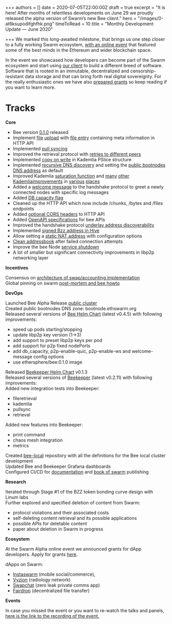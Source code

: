 +++
authors = []
date = 2020-07-05T22:00:00Z
draft = true
excerpt = "It is here! After months of relentless developments on June 29 we proudly released the alpha version of Swarm’s new Bee client."
hero = "/images/0-at6ksupodifghfhk.png"
timeToRead = 10
title = "Monthly Development Update — June 2020"

+++
We marked this long-awaited milestone, that brings us one step closer to a fully working Swarm ecosystem, [with an online event](https://www.youtube.com/watch?v=BHDfzzWVVK0&list=PL6fQnFAjtuY9TfTMm5GYqgscQ_6a7LE8A) that featured some of the best minds in the Ethereum and wider blockchain space.

In the event we showcased how developers can become part of the Swarm ecosystem and start using [our client](https://swarm-gateways.net/bzz:/docs.swarm.eth/) to build a different breed of software. Software that is rooted in an immutable, decentralized and censorship-resistant data storage and that can bring forth real digital sovereignty. For the really enthusiastic ones we have also [prepared grants](https://swarmgrants.typeform.com/to/SbrJiiiL) so keep reading if you want to learn more.

# Tracks

**Core**

* Bee version [0.1.0](https://github.com/ethersphere/bee/releases/tag/v0.1.0) released
* Implement [file](https://github.com/ethersphere/bee/pull/266) [upload](https://github.com/ethersphere/bee/pull/306) with [file entry](https://github.com/ethersphere/bee/pull/242) containing meta information in HTTP API
* Implemented [pull syncing](https://github.com/ethersphere/bee/pull/254)
* Improved the retrieval protocol with [retries to different peers](https://github.com/ethersphere/bee/pull/338)
* Implemented [copy on write](https://github.com/ethersphere/bee/pull/350) in Kademlia PSlice structure
* Implemented [recursive DNS discovery](https://github.com/ethersphere/bee/pull/276) and setting the [public bootnodes DNS address](https://github.com/ethersphere/bee/pull/315) as default
* Improved Kademlia [saturation function](https://github.com/ethersphere/bee/pull/374) and [many](https://github.com/ethersphere/bee/pull/384) [other](https://github.com/ethersphere/bee/pull/364) [Kademlia](https://github.com/ethersphere/bee/pull/356)[improvements](https://github.com/ethersphere/bee/pull/353) in [various](https://github.com/ethersphere/bee/pull/352) [places](https://github.com/ethersphere/bee/pull/232)
* Added a [welcome message](https://github.com/ethersphere/bee/pull/312) to the handshake protocol to greet a newly connected nodes with specific log messages
* Added [DB capacity flag](https://github.com/ethersphere/bee/pull/250)
* Cleaned up the HTTP API which now include /chunks, /bytes and /files endpoints
* Added [optional CORS headers](https://github.com/ethersphere/bee/pull/358) to HTTP API
* Added [OpenAPI specifications](https://github.com/ethersphere/bee/pull/289) for bee APIs
* Improved the handshake protocol [underlay address discoverability](https://github.com/ethersphere/bee/pull/257)
* Implemented [signed Bzz address in Hive](https://github.com/ethersphere/bee/pull/227)
* Allow setting a [static NAT address](https://github.com/ethersphere/bee/pull/311) with configuration options
* [Clean addressbook](https://github.com/ethersphere/bee/pull/309) after failed connection attempts
* Improve the bee Node [service shutdown](https://github.com/ethersphere/bee/pull/287)
* A lot of smaller but significant connectivity improvements in libp2p networking layer

**Incentives**

Consensus on [architecture of swap/accounting implementation](https://hackmd.io/@ethswarm/H1qvBIjC8)  
Global pinning on swarm [post-mortem and bee howto](https://hackmd.io/ph1bogFISdiW89icRoFUaQ?view)

**DevOps**

Launched Bee Alpha Release [public cluster](http://gateway.ethswarm.org/)  
Created public bootnodes DNS zone: bootnode.ethswarm.org  
Released several versions of [Bee Helm Chart](https://github.com/ethersphere/helm/tree/master/charts/bee) (latest v0.4.5) with following improvements:

* speed up pods starting/stopping
* update libp2p key version (1->3)
* add support to preset libp2p keys per pod
* add support for p2p fixed nodePorts
* add db_capacity, p2p-enable-quic, p2p-enable-ws and welcome-message config options
* use ethersphere/bee:0.1.0 image

Released [Beekeeper Helm Chart](https://github.com/ethersphere/helm/tree/master/charts/beekeeper) v0.1.3  
Released several versions of [Beekeeper](https://github.com/ethersphere/beekeeper) (latest v0.2.11) with following improvements:  
Added new integration tests into Beekeeper:

* fileretrieval
* kademlia
* pullsync
* retrieval

Added new features into Beekeeper:

* print command
* chaos mesh integration
* metrics

Created [bee-local](https://github.com/ethersphere/bee-local) repository with all the definitions for the Bee local cluster development  
Updated Bee and Beekeeper Grafana dashboards  
Configured CI/CD for [documentation](https://swarm-gateways.net/bzz:/docs.swarm.eth/) and [book of swarm](https://swarm-gateways.net/bzz:/latest.bookofswarm.eth/) publishing

**Research**

Iterated through Stage #1 of the BZZ token bonding curve design with Linum labs  
Further explored and specified deletion of content from Swarm:

* protocol violations and their associated costs
* self-deleting content retrieval and its possible applications
* possible APIs for deletable content
* paper about deletion in Swarm in progress

**Ecosystem**

At the Swarm Alpha online event we announced grants for dApp developers. Apply for grants [here](https://swarmgrants.typeform.com/to/SbrJiiiL).

dApps on Swarm:

* [Instaswarm](https://github.com/wendydv1989/insta-swarm) (mobile social/commerce),
* [Vyzion](https://vizyon.ai/) (radiology network)
* [Swapchat](https://github.com/felfele/swapchat) (zero leak private comms app)
* [Fairdrop](https://fairdrop.xyz/) (decentralized file transfer)

**Events**

In case you missed the event or you want to re-watch the talks and panels, [here is the link to the recording of the event.](https://www.youtube.com/watch?v=BHDfzzWVVK0&list=PL6fQnFAjtuY9TfTMm5GYqgscQ_6a7LE8A)